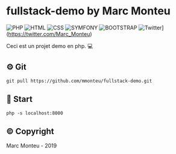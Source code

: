 # fullstack-demo by Marc Monteu


![PHP](https://img.shields.io/badge/php-v.7.2.18-blueviolet)
![HTML](https://img.shields.io/badge/html-v.5.0-brightgreen)
![CSS](https://img.shields.io/badge/css-v.4.0-brightgreen)
![SYMFONY](https://img.shields.io/badge/framework-symfony%204.0-blue)
![BOOTSTRAP](https://img.shields.io/badge/framework-bootstrap%204.3-blue)
![Twitter](https://img.shields.io/twitter/follow/Marc_Monteu?label=Marc_Monteu&style=social)](https://twitter.com/Marc_Monteu)


Ceci est un projet demo en php. :computer:

## :gear: Git
```
git pull https://github.com/mmonteu/fullstack-demo.git
```

## :rocket: Start
```
php -s localhost:8000
```

## :copyright: Copyright
Marc Monteu - 2019
